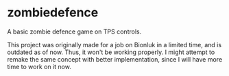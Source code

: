 # zombiedefence
 A basic zombie defence game on TPS controls.

 This project was originally made for a job on Bionluk in a limited time, and is outdated as of now. Thus, it won't be working properly. I might attempt to remake the same concept with better implementation, since I will have more time to work on it now.
